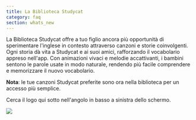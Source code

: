 ```yaml
---
title: La Biblioteca Studycat
category: faq
section: whats_new
---
```

La Biblioteca Studycat offre a tuo figlio ancora più opportunità di sperimentare l'inglese in contesto attraverso canzoni e storie coinvolgenti. Ogni storia dà vita a Studycat e ai suoi amici, rafforzando il vocabolario appreso nell'app. Con animazioni vivaci e melodie accattivanti, i bambini sentono le parole usate in modo naturale, rendendo più facile comprendere e memorizzare il nuovo vocabolario.

**Nota**: le tue canzoni Studycat preferite sono ora nella biblioteca per un accesso più semplice.

Cerca il logo qui sotto nell'angolo in basso a sinistra dello schermo.


  
![](https://help.studycat.com/hc/article_attachments/40392062985497)
